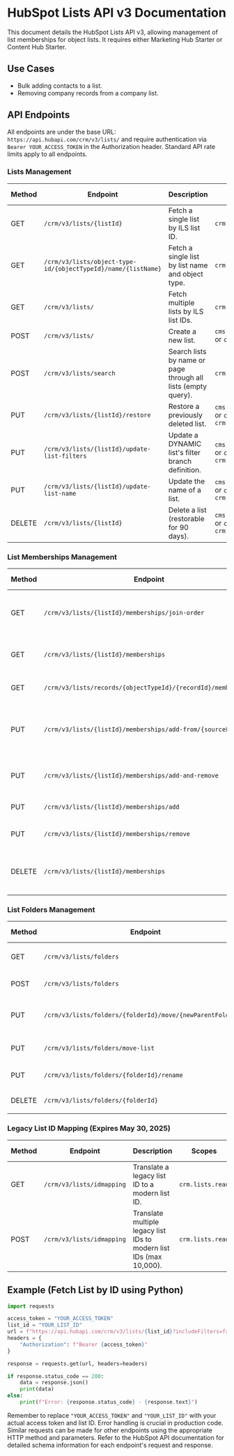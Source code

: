 # HubSpot Lists API v3 Documentation

This document details the HubSpot Lists API v3, allowing management of list memberships for object lists.  It requires either Marketing Hub Starter or Content Hub Starter.

## Use Cases

* Bulk adding contacts to a list.
* Removing company records from a company list.


## API Endpoints

All endpoints are under the base URL: `https://api.hubapi.com/crm/v3/lists/` and require authentication via `Bearer YOUR_ACCESS_TOKEN` in the Authorization header.  Standard API rate limits apply to all endpoints.


### Lists Management

| Method | Endpoint                  | Description                                                                   | Scopes                                      | Response Code |
|--------|---------------------------|-------------------------------------------------------------------------------|-----------------------------------------------|-----------------|
| GET    | `/crm/v3/lists/{listId}`     | Fetch a single list by ILS list ID.                                          | `crm.lists.read`                             | 200             |
| GET    | `/crm/v3/lists/object-type-id/{objectTypeId}/name/{listName}` | Fetch a single list by list name and object type.                             | `crm.lists.read`                             | 200             |
| GET    | `/crm/v3/lists/`           | Fetch multiple lists by ILS list IDs.                                        | `crm.lists.read`                             | 200             |
| POST   | `/crm/v3/lists/`           | Create a new list.                                                             | `cms.membership.access_groups.write` or `crm.lists.write` | 200             |
| POST   | `/crm/v3/lists/search`     | Search lists by name or page through all lists (empty query).              | `crm.lists.read`                             | 200             |
| PUT    | `/crm/v3/lists/{listId}/restore` | Restore a previously deleted list.                                          | `cms.membership.access_groups.write` or `crm.lists.write` and `crm.lists.read` | 204             |
| PUT    | `/crm/v3/lists/{listId}/update-list-filters` | Update a DYNAMIC list's filter branch definition.                          | `cms.membership.access_groups.write` or `crm.lists.write` and `crm.lists.read` | 200             |
| PUT    | `/crm/v3/lists/{listId}/update-list-name` | Update the name of a list.                                                  | `cms.membership.access_groups.write` or `crm.lists.write` and `crm.lists.read` | 200             |
| DELETE | `/crm/v3/lists/{listId}`     | Delete a list (restorable for 90 days).                                     | `cms.membership.access_groups.write` or `crm.lists.write` and `crm.lists.read` | 204             |


### List Memberships Management

| Method | Endpoint                                         | Description                                                                                                   | Scopes                                      | Response Code |
|--------|-------------------------------------------------|---------------------------------------------------------------------------------------------------------------|-----------------------------------------------|-----------------|
| GET    | `/crm/v3/lists/{listId}/memberships/join-order` | Fetch list memberships ordered by added-to-list date.                                                        | `crm.lists.read`                             | 200             |
| GET    | `/crm/v3/lists/{listId}/memberships`             | Fetch list memberships ordered by record ID.                                                                 | `crm.lists.read`                             | 200             |
| GET    | `/crm/v3/lists/records/{objectTypeId}/{recordId}/memberships` | Get lists a record is a member of.                                                                        | `crm.lists.read`                             | 200             |
| PUT    | `/crm/v3/lists/{listId}/memberships/add-from/{sourceListId}` | Add all records from a source list to a destination list.                                                    | `cms.membership.access_groups.write` or `crm.lists.write` and `crm.lists.read` | 204             |
| PUT    | `/crm/v3/lists/{listId}/memberships/add-and-remove` | Add and/or remove records from a list.                                                                      | `cms.membership.access_groups.write` or `crm.lists.write` and `crm.lists.read` | 200             |
| PUT    | `/crm/v3/lists/{listId}/memberships/add`         | Add records to a list.                                                                                      | `cms.membership.access_groups.write` or `crm.lists.write` and `crm.lists.read` | 200             |
| PUT    | `/crm/v3/lists/{listId}/memberships/remove`      | Remove records from a list.                                                                                   | `cms.membership.access_groups.write` or `crm.lists.write` and `crm.lists.read` | 200             |
| DELETE | `/crm/v3/lists/{listId}/memberships`             | Remove all records from a list (list itself remains).                                                        | `cms.membership.access_groups.write` or `crm.lists.write` and `crm.lists.read` | 204             |


### List Folders Management

| Method | Endpoint                                  | Description                                                             | Scopes                                      | Response Code |
|--------|-------------------------------------------|-------------------------------------------------------------------------|-----------------------------------------------|-----------------|
| GET    | `/crm/v3/lists/folders`                   | Retrieves a folder and its children.                                   | `crm.lists.read`                             | 200             |
| POST   | `/crm/v3/lists/folders`                   | Creates a new folder.                                                   | `cms.membership.access_groups.write` or `crm.lists.write` and `crm.lists.read` | 200             |
| PUT    | `/crm/v3/lists/folders/{folderId}/move/{newParentFolderId}` | Moves a folder to a new parent folder.                               | `cms.membership.access_groups.write` or `crm.lists.write` and `crm.lists.read` | 200             |
| PUT    | `/crm/v3/lists/folders/move-list`          | Moves a list to a given folder.                                        | `cms.membership.access_groups.write` or `crm.lists.write` and `crm.lists.read` | 204             |
| PUT    | `/crm/v3/lists/folders/{folderId}/rename`   | Renames a folder.                                                       | `cms.membership.access_groups.write` or `crm.lists.write` and `crm.lists.read` | 200             |
| DELETE | `/crm/v3/lists/folders/{folderId}`         | Deletes a folder.                                                       | `cms.membership.access_groups.write` or `crm.lists.write` and `crm.lists.read` | 204             |


### Legacy List ID Mapping (Expires May 30, 2025)

| Method | Endpoint                  | Description                                                                 | Scopes             | Response Code |
|--------|---------------------------|-----------------------------------------------------------------------------|---------------------|-----------------|
| GET    | `/crm/v3/lists/idmapping` | Translate a legacy list ID to a modern list ID.                           | `crm.lists.read`     | 200             |
| POST   | `/crm/v3/lists/idmapping` | Translate multiple legacy list IDs to modern list IDs (max 10,000).       | `crm.lists.read`     | 200             |


## Example (Fetch List by ID using Python)

```python
import requests

access_token = "YOUR_ACCESS_TOKEN"
list_id = "YOUR_LIST_ID"
url = f"https://api.hubapi.com/crm/v3/lists/{list_id}?includeFilters=false"
headers = {
    "Authorization": f"Bearer {access_token}"
}

response = requests.get(url, headers=headers)

if response.status_code == 200:
    data = response.json()
    print(data)
else:
    print(f"Error: {response.status_code} - {response.text}")
```

Remember to replace `"YOUR_ACCESS_TOKEN"` and `"YOUR_LIST_ID"` with your actual access token and list ID.  Error handling is crucial in production code.  Similar requests can be made for other endpoints using the appropriate HTTP method and parameters.  Refer to the HubSpot API documentation for detailed schema information for each endpoint's request and response.
